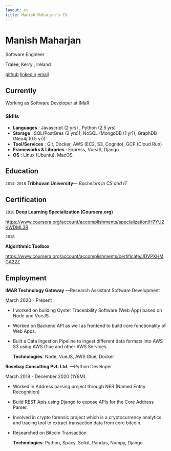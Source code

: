 ```yaml
---
layout: cv
title: Manish Maharjan's CV
---
```

# Manish Maharjan
Software Engineer

Tralee, Kerry , Ireland

[github](https://github.com/mmanishh) [linkedin](https://www.linkedin.com/in/manishnp) [email](mmaharjann@gmail.com)

## Currently

Working as Software Developer at IMaR

### Skills

- **Languages** : Javascript (2 yrs) , Python (2.5 yrs)
- **Storage** :  SQL(PostGres (2 yrs)), NoSQL (MongoDB (1 yr)), GraphDB (Neo4j (0.5 yr)) 
- **Tool/Services** : Git, Docker, AWS (EC2, S3, Cognito), GCP (Cloud Run)
- **Frameworks & Libraries** : Express, VueJS, Django
- **OS** : Linux (Ubuntu), MacOS


## Education

`2014-2018`
**Tribhuvan University**— *Bachelors in CS and IT*



## Certification

`2018`
**Deep Learning Specialization (Coursera.org)**

https://www.coursera.org/account/accomplishments/specialization/H7YU2KWDML3R

`2018`

**Algorithmic Toolbox**

https://www.coursera.org/account/accomplishments/certificate/JDVPXHMGA22Z



## Employment

**IMAR Technology Gateway** —Research Assistant Software Development

March 2020 - Present

- I worked on building Oyster Traceability Software (Web App) based on Node and VueJS.

- Worked on Backend API as well as frontend to build core functionality of Web Apps.

- Built a Data Ingestion Pipeline to ingest different data formats into AWS S3 using AWS Glue and other AWS Services.

  **Technologies**: Node, VueJS, AWS Glue, Docker

**Rosebay Consulting Pvt. Ltd.** —Python Developer

March 2018 - December 2020 (1Y8M)

- Worked in Address parsing project through NER (Named Entity Recognition)

- Build REST Apis using Django to expose APIs for the Core Address Parser.

- Involved in crypto forensic project which is a cryptocurrency analytics and tracing tool to extract transaction data from core bitcoin.

- Researched on Bitcoin Transaction

  **Technologies**: Python, Spacy, Scikit, Pandas, Numpy, Django



<!-- ### Footer

Last updated: Marc 2021 -->


